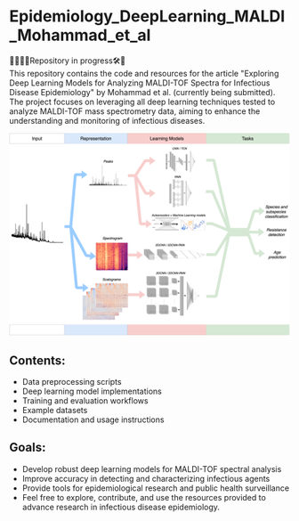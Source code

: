 # Epidemiology_DeepLearning_MALDI_Mohammad_et_al
🚧👷🏽‍♀️Repository in progress🛠️🚜  
This repository contains the code and resources for the article "Exploring Deep Learning Models for Analyzing MALDI-TOF Spectra for Infectious Disease Epidemiology" by Mohammad et al. (currently being submitted). The project focuses on leveraging all deep learning techniques tested to analyze MALDI-TOF mass spectrometry data, aiming to enhance the understanding and monitoring of infectious diseases.

![Alt text](images/graphical_abstract_article.png)

## Contents:

- Data preprocessing scripts
- Deep learning model implementations
- Training and evaluation workflows
- Example datasets
- Documentation and usage instructions

## Goals:

- Develop robust deep learning models for MALDI-TOF spectral analysis
- Improve accuracy in detecting and characterizing infectious agents
- Provide tools for epidemiological research and public health surveillance
- Feel free to explore, contribute, and use the resources provided to advance research in infectious disease epidemiology.

